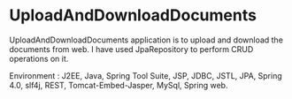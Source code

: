 # UploadAndDownloadDocuments

UploadAndDownloadDocuments application is to upload and download the documents from web. I have used JpaRepository to perform CRUD operations on it. 



Environment : J2EE, Java, Spring Tool Suite, JSP, JDBC, JSTL, JPA, Spring 4.0, slf4j, REST, Tomcat-Embed-Jasper, MySql, Spring web.
